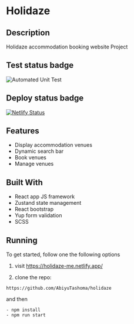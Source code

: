 # Holidaze

## Description

Holidaze accommodation booking website Project

## Test status badge

![Automated Unit Test](https://github.com/AbiyuTashoma/holidaze/actions/workflows/unit_test.yml/badge.svg)

## Deploy status badge

[![Netlify Status](https://api.netlify.com/api/v1/badges/04031a8c-cef0-4b1d-8f4c-0306068f49b1/deploy-status)](https://app.netlify.com/sites/holidaze-me/deploys)

## Features

- Display accommodation venues
- Dynamic search bar
- Book venues
- Manage venues

## Built With

- React app JS framework
- Zustand state management
- React bootstrap
- Yup form validation
- SCSS

## Running

To get started, follow one the following options

1. visit https://holidaze-me.netlify.app/

2. clone the repo:

```
https://github.com/AbiyuTashoma/holidaze
```

and then

```
- npm install
- npm run start
```
